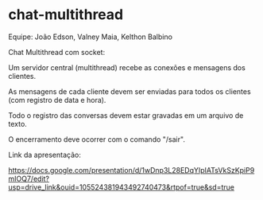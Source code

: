 # chat-multithread

Equipe: João Edson, Valney Maia, Kelthon Balbino 

Chat Multithread com socket:

Um servidor central (multithread) recebe as conexões e mensagens dos clientes.

As mensagens de cada cliente devem ser enviadas para todos os clientes (com registro de data e hora).

Todo o registro das conversas devem estar gravadas em um arquivo de texto. 

O encerramento deve ocorrer com o comando "/sair".

Link da apresentação:

https://docs.google.com/presentation/d/1wDnp3L28EDqYIpIATsVkSzKpiP9mIOQ7/edit?usp=drive_link&ouid=105524381943492740473&rtpof=true&sd=true
